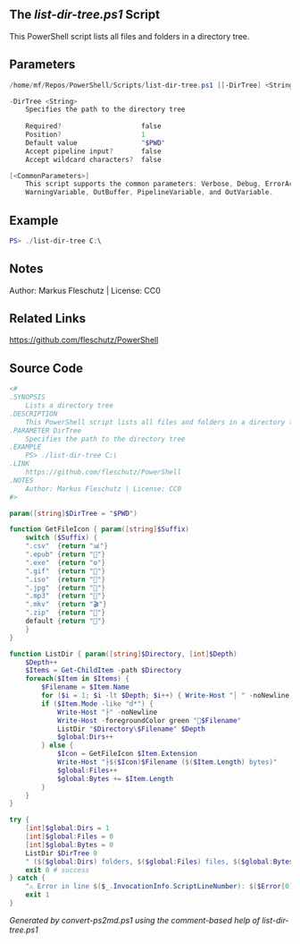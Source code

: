 ## The *list-dir-tree.ps1* Script

This PowerShell script lists all files and folders in a directory tree.

## Parameters
```powershell
/home/mf/Repos/PowerShell/Scripts/list-dir-tree.ps1 [[-DirTree] <String>] [<CommonParameters>]

-DirTree <String>
    Specifies the path to the directory tree
    
    Required?                    false
    Position?                    1
    Default value                "$PWD"
    Accept pipeline input?       false
    Accept wildcard characters?  false

[<CommonParameters>]
    This script supports the common parameters: Verbose, Debug, ErrorAction, ErrorVariable, WarningAction, 
    WarningVariable, OutBuffer, PipelineVariable, and OutVariable.
```

## Example
```powershell
PS> ./list-dir-tree C:\

```

## Notes
Author: Markus Fleschutz | License: CC0

## Related Links
https://github.com/fleschutz/PowerShell

## Source Code
```powershell
<#
.SYNOPSIS
	Lists a directory tree
.DESCRIPTION
	This PowerShell script lists all files and folders in a directory tree.
.PARAMETER DirTree
	Specifies the path to the directory tree
.EXAMPLE
	PS> ./list-dir-tree C:\
.LINK
	https://github.com/fleschutz/PowerShell
.NOTES
	Author: Markus Fleschutz | License: CC0
#>

param([string]$DirTree = "$PWD")

function GetFileIcon { param([string]$Suffix)
	switch ($Suffix) {
	".csv"	{return "📊"}
	".epub"	{return "📓"}
	".exe"  {return "⚙️"}
	".gif"	{return "📸"}
	".iso"	{return "📀"}
	".jpg"	{return "📸"}
	".mp3"	{return "🎵"}
	".mkv"	{return "🎬"}
	".zip"  {return "🎁"}
	default {return "📄"}
	}
}

function ListDir { param([string]$Directory, [int]$Depth)
	$Depth++
	$Items = Get-ChildItem -path $Directory
	foreach($Item in $Items) {
		$Filename = $Item.Name
		for ($i = 1; $i -lt $Depth; $i++) { Write-Host "│ " -noNewline }
		if ($Item.Mode -like "d*") {
			Write-Host "├" -noNewline
			Write-Host -foregroundColor green "📂$Filename"
			ListDir "$Directory\$Filename" $Depth
			$global:Dirs++
		} else {
			$Icon = GetFileIcon $Item.Extension
			Write-Host "├$($Icon)$Filename ($($Item.Length) bytes)"
			$global:Files++
			$global:Bytes += $Item.Length
		}
	}
}

try {
	[int]$global:Dirs = 1
	[int]$global:Files = 0
	[int]$global:Bytes = 0
	ListDir $DirTree 0
	" ($($global:Dirs) folders, $($global:Files) files, $($global:Bytes) bytes in total)"
	exit 0 # success
} catch {
	"⚠️ Error in line $($_.InvocationInfo.ScriptLineNumber): $($Error[0])"
	exit 1
}
```

*Generated by convert-ps2md.ps1 using the comment-based help of list-dir-tree.ps1*
